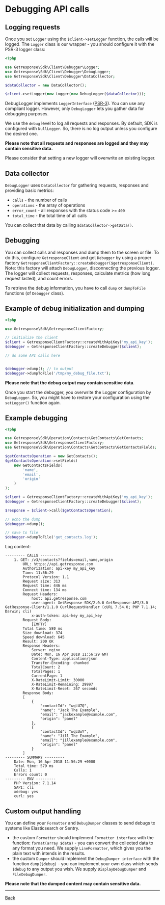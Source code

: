 # Debugging API calls

## Logging requests

Once you set `Logger` using the `$client->setLogger` function, the calls will be logged. The `Logger` class is our wrapper - you should configure it with the PSR-3 logger class:

```php
<?php

use Getresponse\Sdk\Client\Debugger\Logger;
use Getresponse\Sdk\Client\Debugger\DebugLogger;
use Getresponse\Sdk\Client\Debugger\DataCollector;

$dataCollector = new DataCollector();

$client->setLogger(new Logger(new DebugLogger($dataCollector)));
```


DebugLogger implements `LoggerInterface` ([PSR-3](https://www.php-fig.org/psr/psr-3/)). You can use any compliant logger. However, only `DebugLogger` lets you gather data for debugging purposes.

We use the `debug` level to log all requests and responses. By default, SDK is configured with `NullLogger`. So, there is no log output unless you configure the desired one.

**Please note that all requests and responses are logged and they may contain sensitive data.**

Please consider that setting a new logger will overwrite an existing logger.

## Data collector

`DebugLogger` uses `DataCollector` for gathering requests, responses and providing basic metrics:
* `calls` - the number of calls
* `operations` - the array of operations
* `error_count` - all responses with the status code >= `400`
* `total_time` - the total time of all calls

You can collect that data by calling `$dataCollector->getData()`.

## Debugging

You can collect calls and responses and dump them to the screen or file. To do this, configure `GetresponseClient` and get `Debugger` by using a proper factory `GetresponseClientFactory::createDebugger($getresponseClient)`. Note: this factory will attach `DebugLogger`, disconnecting the previous logger. The logger will collect requests, responses, calculate metrics (how long request lasted), and count errors.

To retrieve the debug information, you have to call `dump` or `dumpToFile` functions (of `Debugger` class).

## Example of debug initialization and dumping

```php
<?php

use Getresponse\Sdk\GetresponseClientFactory;

// initialize the client
$client = GetresponseClientFactory::createWithApiKey('my_api_key');
$debugger = GetresponseClientFactory::createDebugger($client);

// do some API calls here


$debugger->dump(); // to output
$debugger->dumpToFile('/tmp/my_debug_file.txt');

```

**Please note that the debug output may contain sensitive data.**

Once you start the debugger, you overwrite the Logger configuration by `DebugLogger`. So, you might have to restore your configuration using the `setLogger()` function again.


## Example debugging

```php
<?php

use Getresponse\Sdk\Operation\Contacts\GetContacts\GetContacts;
use Getresponse\Sdk\GetresponseClientFactory;
use Getresponse\Sdk\Operation\Contacts\GetContacts\GetContactsFields;

$getContactsOperation = new GetContacts();
$getContactsOperation->setFields(
    new GetContactsFields(
        'name',
        'email',
        'origin'
    )
);

$client = GetresponseClientFactory::createWithApiKey('my_api_key');
$debugger = GetresponseClientFactory::createDebugger($client);

$response = $client->call($getContactsOperation);

// echo the dump
$debugger->dump();

// save to file
$debugger->dumpToFile('get_contacts.log');
```

Log content:

```
--------- CALLS ---------
    1. GET: /v3/contacts?fields=email,name,origin
        URL: https://api.getresponse.com
        Authorization: api-key my_api_key
        Time: 11:56:29
        Protocol Version: 1.1
        Request size: 313
        Request time: 446 ms
        Connect time: 134 ms
        Request Headers:
            host: api.getresponse.com
            user-agent: GetResponse-SDK/2.0.0 GetResponse-API/3.0 GetResponse-Client/1.1.0 CurlRequestHandler (cURL 7.54.0; PHP 7.1.14; Darwin; cli)
            x-auth-token: api-key my_api_key
        Request Body:
            [EMPTY]
        Total time: 580 ms
        Size download: 374
        Speed download: 645
        Result: 200 OK
        Response Headers:
            Server: nginx
            Date: Mon, 16 Apr 2018 11:56:29 GMT
            Content-Type: application/json
            Transfer-Encoding: chunked
            TotalCount: 2
            TotalPages: 1
            CurrentPage: 1
            X-RateLimit-Limit: 30000
            X-RateLimit-Remaining: 29997
            X-RateLimit-Reset: 267 seconds
        Response Body:
        [
            {
                "contactId": "wqLU7Q",
                "name": "Jack The Example",
                "email": "jackexample@example.com",
                "origin": "panel"
            },
            {
                "contactId": "wqLUoY",
                "name": "Jill The Example",
                "email": "jillexample@example.com",
                "origin": "panel"
            }
        ]
--------- SUMMARY ---------
    Date: Mon, 16 Apr 2018 11:56:29 +0000
    Total time: 579 ms
    Calls: 1
    Errors count: 0
--------- ENV ---------
    PHP Version: 7.1.14
    SAPI: cli
    xdebug: yes
    curl: yes
```

## Custom output handling

You can define your `Formatter` and `DebugDumper` classes to send debugs to systems like Elasticsearch or Sentry.

* the custom `Formatter` should implement `Formatter interface` with the function: `format(array $data)` - you can convert the collected data to any format you need. We supply `LineFormatter`, which gives you the plain text with intends in the results.
* the custom `Dumper` should implement the `DebugDumper interface` with the function `dump($debug)` - you can implement your own class which sends `$debug` to any output you wish. We supply `DisplayDebugDumper` and `FileDebugDumper`. 

**Please note that the dumped content may contain sensitive data.**

___

[Back](../../README.md)
